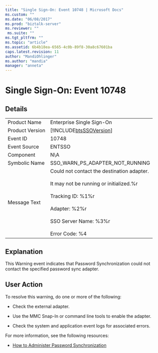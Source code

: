 ```yaml
---
title: "Single Sign-On: Event 10748 | Microsoft Docs"
ms.custom: ""
ms.date: "06/08/2017"
ms.prod: "biztalk-server"
ms.reviewer: ""
 ms.suite: ""
ms.tgt_pltfrm: ""
ms.topic: "article"
ms.assetid: 6b4b18ea-6565-4c0b-89f8-30a8c67601ba
caps.latest.revision: 11
author: "MandiOhlinger"
ms.author: "mandia"
manager: "anneta"
---
```

# Single Sign-On: Event 10748
## Details  
  
|||  
|-|-|  
|Product Name|Enterprise Single Sign-On|  
|Product Version|[!INCLUDE[btsSSOVersion](../includes/btsssoversion-md.md)]|  
|Event ID|10748|  
|Event Source|ENTSSO|  
|Component|N\A|  
|Symbolic Name|SSO_WARN_PS_ADAPTER_NOT_RUNNING|  
|Message Text|Could not contact the destination adapter.<br /><br /> It may not be running or initialized.%r<br /><br /> Tracking ID: %1%r<br /><br /> Adapter: %2%r<br /><br /> SSO Server Name: %3%r<br /><br /> Error Code: %4|  
  
## Explanation  
 This Warning event indicates that Password Synchronization could not contact the specified password sync adapter.  
  
## User Action  
 To resolve this warning, do one or more of the following:  
  
-   Check the external adapter.  
  
-   Use the MMC Snap-In or command line tools to enable the adapter.  
  
-   Check the system and application event logs for associated errors.  
  
 For more information, see the following resources:  
  
-   [How to Administer Password Synchronization](../core/how-to-administer-password-synchronization.md)